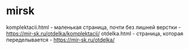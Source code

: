 # mirsk

komplektacii.html - маленькая страница, почти без лишней верстки - https://mir-sk.ru/otdelka/komplektacii/
otdelka.html - страница, которая переделывается - https://mir-sk.ru/otdelka/
